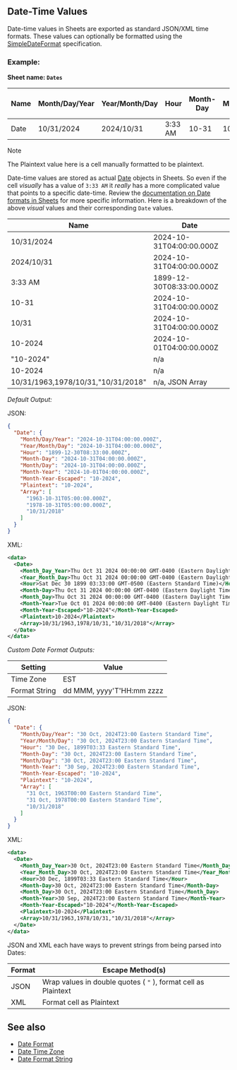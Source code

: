 Date-Time Values
----------------
Date-time values in Sheets are exported as standard JSON/XML time formats. These values can optionally be formatted using the [SimpleDateFormat](https://docs.oracle.com/javase/7/docs/api/java/text/SimpleDateFormat.html) specification.

### Example: ###

**Sheet name: `Dates`**

Name | Month/Day/Year | Year/Month/Day | Hour | Month-Day | Month/Day | Month-Year | Month-Year-Escaped | Plaintext | Array
---- | -------------- | -------------- | ---- | --------- | --------- | ---------- | ------------------ | --------- | -----
Date | 10/31/2024 | 2024/10/31 | 3:33 AM | 10-31 | 10/31 | 10-2024 | "10-2024" | 10-2024 | 10/31/1963,1978/10/31,"10/31/2018"

> [!NOTE]
> The Plaintext value here is a cell manually formatted to be plaintext.

Date-time values are stored as actual [Date](https://developers.google.com/apps-script/reference/document/date) objects in Sheets. So even if the cell *visually* has a value of `3:33 AM` it *really* has a more complicated value that points to a specific date-time. Review the [documentation on Date formats in Sheets](https://developers.google.com/sheets/api/guides/formats#about_date_time_values) for more specific information. Here is a breakdown of the above *visual* values and their corresponding `Date` values.

Name | Date
---- | ----
10/31/2024 | 2024-10-31T04:00:00.000Z
2024/10/31 | 2024-10-31T04:00:00.000Z
3:33 AM | 1899-12-30T08:33:00.000Z
10-31 | 2024-10-31T04:00:00.000Z
10/31 | 2024-10-31T04:00:00.000Z
10-2024 | 2024-10-01T04:00:00.000Z
"10-2024" | n/a
10-2024 | n/a
10/31/1963,1978/10/31,"10/31/2018" | n/a, JSON Array

*Default Output:*

JSON:
```json
{
  "Date": {
    "Month/Day/Year": "2024-10-31T04:00:00.000Z",
    "Year/Month/Day": "2024-10-31T04:00:00.000Z",
    "Hour": "1899-12-30T08:33:00.000Z",
    "Month-Day": "2024-10-31T04:00:00.000Z",
    "Month/Day": "2024-10-31T04:00:00.000Z",
    "Month-Year": "2024-10-01T04:00:00.000Z",
    "Month-Year-Escaped": "10-2024",
    "Plaintext": "10-2024",
    "Array": [
      "1963-10-31T05:00:00.000Z",
      "1978-10-31T05:00:00.000Z",
      "10/31/2018"
    ]
  }
}
```

XML:
```xml
<data>
  <Date>
    <Month_Day_Year>Thu Oct 31 2024 00:00:00 GMT-0400 (Eastern Daylight Time)</Month_Day_Year>
    <Year_Month_Day>Thu Oct 31 2024 00:00:00 GMT-0400 (Eastern Daylight Time)</Year_Month_Day>
    <Hour>Sat Dec 30 1899 03:33:00 GMT-0500 (Eastern Standard Time)</Hour>
    <Month-Day>Thu Oct 31 2024 00:00:00 GMT-0400 (Eastern Daylight Time)</Month-Day>
    <Month_Day>Thu Oct 31 2024 00:00:00 GMT-0400 (Eastern Daylight Time)</Month_Day>
    <Month-Year>Tue Oct 01 2024 00:00:00 GMT-0400 (Eastern Daylight Time)</Month-Year>
    <Month-Year-Escaped>"10-2024"</Month-Year-Escaped>
    <Plaintext>10-2024</Plaintext>
    <Array>10/31/1963,1978/10/31,"10/31/2018"</Array>
  </Date>
</data>
```

*Custom Date Format Outputs:*

Setting | Value
------- | -----
Time Zone | EST
Format String | dd MMM, yyyy'T'HH:mm zzzz

JSON:
```json
{
  "Date": {
    "Month/Day/Year": "30 Oct, 2024T23:00 Eastern Standard Time",
    "Year/Month/Day": "30 Oct, 2024T23:00 Eastern Standard Time",
    "Hour": "30 Dec, 1899T03:33 Eastern Standard Time",
    "Month-Day": "30 Oct, 2024T23:00 Eastern Standard Time",
    "Month/Day": "30 Oct, 2024T23:00 Eastern Standard Time",
    "Month-Year": "30 Sep, 2024T23:00 Eastern Standard Time",
    "Month-Year-Escaped": "10-2024",
    "Plaintext": "10-2024",
    "Array": [
      "31 Oct, 1963T00:00 Eastern Standard Time",
      "31 Oct, 1978T00:00 Eastern Standard Time",
      "10/31/2018"
    ]
  }
}
```

XML:
```xml
<data>
  <Date>
    <Month_Day_Year>30 Oct, 2024T23:00 Eastern Standard Time</Month_Day_Year>
    <Year_Month_Day>30 Oct, 2024T23:00 Eastern Standard Time</Year_Month_Day>
    <Hour>30 Dec, 1899T03:33 Eastern Standard Time</Hour>
    <Month-Day>30 Oct, 2024T23:00 Eastern Standard Time</Month-Day>
    <Month_Day>30 Oct, 2024T23:00 Eastern Standard Time</Month_Day>
    <Month-Year>30 Sep, 2024T23:00 Eastern Standard Time</Month-Year>
    <Month-Year-Escaped>"10-2024"</Month-Year-Escaped>
    <Plaintext>10-2024</Plaintext>
    <Array>10/31/1963,1978/10/31,"10/31/2018"</Array>
  </Date>
</data>
```

JSON and XML each have ways to prevent strings from being parsed into Dates:

Format | Escape Method(s)
------ | -------------
JSON | Wrap values in double quotes ( `"` ), format cell as Plaintext
XML | Format cell as Plaintext

See also
--------
- [Date Format](dateformat.md)
- [Date Time Zone](datetimezone.md)
- [Date Format String](dateformatstring.md)